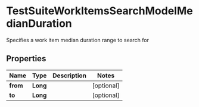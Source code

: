 

# TestSuiteWorkItemsSearchModelMedianDuration

Specifies a work item median duration range to search for

## Properties

| Name | Type | Description | Notes |
|------------ | ------------- | ------------- | -------------|
|**from** | **Long** |  |  [optional] |
|**to** | **Long** |  |  [optional] |



